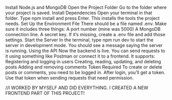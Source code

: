 Install Node.js and MongoDB
Open the Project Folder
Go to the folder where your project is saved.
Install Dependencies
Open your terminal in that folder.
Type npm install and press Enter. This installs the tools the project needs.
Set Up the Environment File
There should be a file named .env. Make sure it includes three things:
A port number (mine was 5000)
A MongoDB connection line.
A secret key.
If it’s missing, create a .env file and add those settings.
Start the Server
In the terminal, type npm run dev to start the server in development mode.
You should see a message saying the server is running.
Using the API
Now the backend is live. You can send requests to it using something like Postman or connect it to a frontend.
It supports:
Registering and logging in users
Creating, reading, updating, and deleting posts
Adding and removing comments
Token Required
To create or delete posts or comments, you need to be logged in. After login, you’ll get a token. Use that token when sending requests that need permission.


//I WORKED BY MYSELF AND DID EVERYTHING. I CREATED A NEW FRONTEND PART OF THIS PROJECT!
